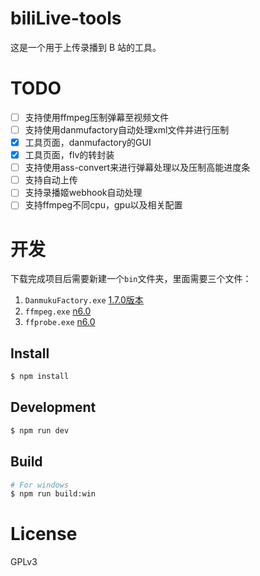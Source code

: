 # biliLive-tools

这是一个用于上传录播到 B 站的工具。

# TODO

- [ ] 支持使用ffmpeg压制弹幕至视频文件
- [ ] 支持使用danmufactory自动处理xml文件并进行压制
- [x] 工具页面，danmufactory的GUI
- [x] 工具页面，flv的转封装
- [ ] 支持使用ass-convert来进行弹幕处理以及压制高能进度条
- [ ] 支持自动上传
- [ ] 支持录播姬webhook自动处理
- [ ] 支持ffmpeg不同cpu，gpu以及相关配置

# 开发

下载完成项目后需要新建一个`bin`文件夹，里面需要三个文件：

1. `DanmukuFactory.exe` [1.7.0版本](https://github.com/hihkm/DanmakuFactory/releases/tag/v1.70)
2. `ffmpeg.exe` [n6.0](https://github.com/BtbN/FFmpeg-Builds/releases)
3. `ffprobe.exe` [n6.0](https://github.com/BtbN/FFmpeg-Builds/releases)

## Install

```bash
$ npm install
```

## Development

```bash
$ npm run dev
```

## Build

```bash
# For windows
$ npm run build:win
```

# License

GPLv3
